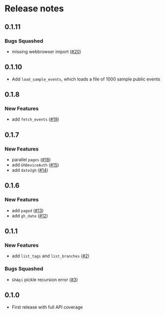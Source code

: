 # Release notes

<!-- do not remove -->

## 0.1.11

### Bugs Squashed

- missing webbrowser import ([#20](https://github.com/fastai/ghapi/issues/20))


## 0.1.10

- Add `load_sample_events`, which loads a file of 1000 sample public events


## 0.1.8

### New Features

- add `fetch_events` ([#19](https://github.com/fastai/ghapi/issues/19))


## 0.1.7

### New Features

- parallel `pages` ([#18](https://github.com/fastai/ghapi/issues/18))
- add `GhDeviceAuth` ([#15](https://github.com/fastai/ghapi/issues/15))
- add `date2gh` ([#14](https://github.com/fastai/ghapi/issues/14))


## 0.1.6

### New Features

- add `paged` ([#13](https://github.com/fastai/ghapi/issues/13))
- add `gh_date` ([#12](https://github.com/fastai/ghapi/issues/12))


## 0.1.1

### New Features

- add `list_tags` and `list_branches` ([#2](https://github.com/fastai/ghapi/issues/2))

### Bugs Squashed

- `GhApi` pickle recursion error ([#3](https://github.com/fastai/ghapi/issues/3))


## 0.1.0

- First release with full API coverage

